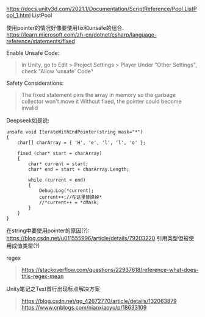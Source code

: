 https://docs.unity3d.com/2021.1/Documentation/ScriptReference/Pool.ListPool_1.html
ListPool

使用pointer的情况好像要使用fix和unsafe的组合.
https://learn.microsoft.com/zh-cn/dotnet/csharp/language-reference/statements/fixed

Enable Unsafe Code:
>In Unity, go to Edit > Project Settings > Player
Under "Other Settings", check "Allow 'unsafe' Code"

Safety Considerations:
>The fixed statement pins the array in memory so the garbage collector won't move it
Without fixed, the pointer could become invalid

Deepseek如是说:
```
unsafe void IterateWithEndPointer(string mask="*")
{
    char[] charArray = { 'H', 'e', 'l', 'l', 'o' };
    
    fixed (char* start = charArray)
    {
        char* current = start;
        char* end = start + charArray.Length;
        
        while (current < end)
        {
            Debug.Log(*current);
            current++;//在这里替换掉*
            //*current++ = *cMask;
        }
    }
}
```
在string中要使用pointer的原因(?):
https://blog.csdn.net/u011555996/article/details/79203220
引用类型但被使用成值类型(?)

regex
>https://stackoverflow.com/questions/22937618/reference-what-does-this-regex-mean



Unity笔记之Text首行出现标点解决方案
>https://blog.csdn.net/qq_42672770/article/details/132063879
>https://www.cnblogs.com/nianxiaoyu/p/18633109
